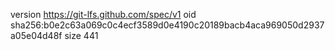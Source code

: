 version https://git-lfs.github.com/spec/v1
oid sha256:b0e2c63a069c0c4ecf3589d0e4190c20189bacb4aca969050d2937a05e04d48f
size 441

